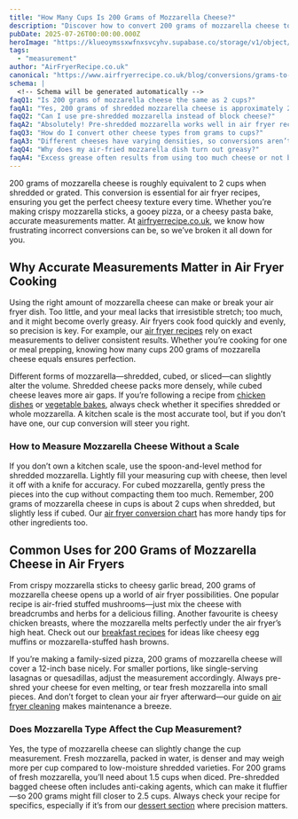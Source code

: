```yaml
---
title: "How Many Cups Is 200 Grams of Mozzarella Cheese?"
description: "Discover how to convert 200 grams of mozzarella cheese to cups for perfect air fryer recipes. Get accurate measurements and cooking tips now!"
pubDate: 2025-07-26T00:00:00.000Z
heroImage: "https://klueoymssxwfnxsvcyhv.supabase.co/storage/v1/object/public/Shmucket/how-many-cups-is-200-grams-mozzarella-cheese.png"
tags:
  - "measurement"
author: "AirFryerRecipe.co.uk"
canonical: "https://www.airfryerrecipe.co.uk/blog/conversions/grams-to-cups/how-many-cups-is-200-grams-mozzarella-cheese"
schema: |
  <!-- Schema will be generated automatically -->
faqQ1: "Is 200 grams of mozzarella cheese the same as 2 cups?"
faqA1: "Yes, 200 grams of shredded mozzarella cheese is approximately 2 cups. However, if the cheese is cubed or fresh, the volume may vary slightly due to differences in density. Always measure for accuracy, especially in air fryer recipes."
faqQ2: "Can I use pre-shredded mozzarella instead of block cheese?"
faqA2: "Absolutely! Pre-shredded mozzarella works well in air fryer recipes and saves time. Just note that it may contain anti-caking agents, which can affect meltiness slightly. For best results, use 200 grams (about 2 cups) as directed."
faqQ3: "How do I convert other cheese types from grams to cups?"
faqA3: "Different cheeses have varying densities, so conversions aren’t universal. For example, 200 grams of cheddar is about 1.75 cups when shredded. Refer to our <a href=https://www.airfryerrecipe.co.uk/air-fryer-conversion-chart>conversion chart</a> for precise measurements."
faqQ4: "Why does my air-fried mozzarella dish turn out greasy?"
faqA4: "Excess grease often results from using too much cheese or not blotting fresh mozzarella before cooking. For 200 grams of mozzarella, spread it evenly and pat dry if needed. Also, avoid overcrowding the air fryer basket for better airflow."
---
```

<p>200 grams of mozzarella cheese is roughly equivalent to 2 cups when shredded or grated. This conversion is essential for air fryer recipes, ensuring you get the perfect cheesy texture every time. Whether you’re making crispy mozzarella sticks, a gooey pizza, or a cheesy pasta bake, accurate measurements matter. At <a href=https://www.airfryerrecipe.co.uk/>airfryerrecipe.co.uk</a>, we know how frustrating incorrect conversions can be, so we’ve broken it all down for you.</p>  

<h2>Why Accurate Measurements Matter in Air Fryer Cooking</h2>  
<p>Using the right amount of mozzarella cheese can make or break your air fryer dish. Too little, and your meal lacks that irresistible stretch; too much, and it might become overly greasy. Air fryers cook food quickly and evenly, so precision is key. For example, our <a href=https://www.airfryerrecipe.co.uk/recipes>air fryer recipes</a> rely on exact measurements to deliver consistent results. Whether you’re cooking for one or meal prepping, knowing how many cups 200 grams of mozzarella cheese equals ensures perfection.</p>  

<p>Different forms of mozzarella—shredded, cubed, or sliced—can slightly alter the volume. Shredded cheese packs more densely, while cubed cheese leaves more air gaps. If you’re following a recipe from <a href=https://www.airfryerrecipe.co.uk/recipe-category/chicken>chicken dishes</a> or <a href=https://www.airfryerrecipe.co.uk/recipe-category/vegetables>vegetable bakes</a>, always check whether it specifies shredded or whole mozzarella. A kitchen scale is the most accurate tool, but if you don’t have one, our cup conversion will steer you right.</p>  

<h3>How to Measure Mozzarella Cheese Without a Scale</h3>  
<p>If you don’t own a kitchen scale, use the spoon-and-level method for shredded mozzarella. Lightly fill your measuring cup with cheese, then level it off with a knife for accuracy. For cubed mozzarella, gently press the pieces into the cup without compacting them too much. Remember, 200 grams of mozzarella cheese in cups is about 2 cups when shredded, but slightly less if cubed. Our <a href=https://www.airfryerrecipe.co.uk/air-fryer-conversion-chart>air fryer conversion chart</a> has more handy tips for other ingredients too.</p>  

<h2>Common Uses for 200 Grams of Mozzarella Cheese in Air Fryers</h2>  
<p>From crispy mozzarella sticks to cheesy garlic bread, 200 grams of mozzarella cheese opens up a world of air fryer possibilities. One popular recipe is air-fried stuffed mushrooms—just mix the cheese with breadcrumbs and herbs for a delicious filling. Another favourite is cheesy chicken breasts, where the mozzarella melts perfectly under the air fryer’s high heat. Check out our <a href=https://www.airfryerrecipe.co.uk/recipe-category/breakfast>breakfast recipes</a> for ideas like cheesy egg muffins or mozzarella-stuffed hash browns.</p>  

<p>If you’re making a family-sized pizza, 200 grams of mozzarella cheese will cover a 12-inch base nicely. For smaller portions, like single-serving lasagnas or quesadillas, adjust the measurement accordingly. Always pre-shred your cheese for even melting, or tear fresh mozzarella into small pieces. And don’t forget to clean your air fryer afterward—our guide on <a href=https://www.airfryerrecipe.co.uk/air-fryer-cleaner>air fryer cleaning</a> makes maintenance a breeze.</p>  

<h3>Does Mozzarella Type Affect the Cup Measurement?</h3>  
<p>Yes, the type of mozzarella cheese can slightly change the cup measurement. Fresh mozzarella, packed in water, is denser and may weigh more per cup compared to low-moisture shredded varieties. For 200 grams of fresh mozzarella, you’ll need about 1.5 cups when diced. Pre-shredded bagged cheese often includes anti-caking agents, which can make it fluffier—so 200 grams might fill closer to 2.5 cups. Always check your recipe for specifics, especially if it’s from our <a href=https://www.airfryerrecipe.co.uk/recipe-category/dessert>dessert section</a> where precision matters.</p>
